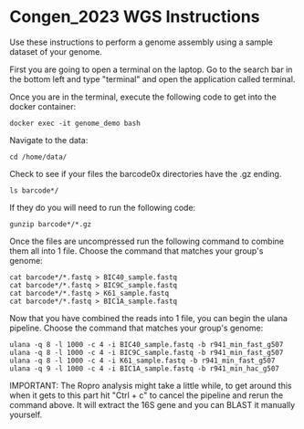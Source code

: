 # Congen_2023 WGS Instructions

Use these instructions to perform a genome assembly using a sample dataset of your genome.

First you are going to open a terminal on the laptop. Go to the search bar in the bottom left and type "terminal" and open the application called terminal.

Once you are in the terminal, execute the following code to get into the docker container:
```
docker exec -it genome_demo bash
```

Navigate to the data:
```
cd /home/data/
```

Check to see if your files the barcode0x directories have the .gz ending. 
```
ls barcode*/
```

If they do you will need to run the following code:
```
gunzip barcode*/*.gz
```

Once the files are uncompressed run the following command to combine them all into 1 file. Choose the command that matches your group's genome:
```
cat barcode*/*.fastq > BIC40_sample.fastq
cat barcode*/*.fastq > BIC9C_sample.fastq
cat barcode*/*.fastq > K61_sample.fastq
cat barcode*/*.fastq > BIC1A_sample.fastq
```

Now that you have combined the reads into 1 file, you can begin the ulana pipeline. Choose the command that matches your group's genome:
```
ulana -q 8 -l 1000 -c 4 -i BIC40_sample.fastq -b r941_min_fast_g507
ulana -q 8 -l 1000 -c 4 -i BIC9C_sample.fastq -b r941_min_fast_g507
ulana -q 8 -l 1000 -c 4 -i K61_sample.fastq -b r941_min_fast_g507
ulana -q 9 -l 1000 -c 4 -i BIC1A_sample.fastq -b r941_min_hac_g507
```

IMPORTANT: The Ropro analysis might take a little while, to get around this when it gets to this part hit "Ctrl + c" to cancel the pipeline and rerun the command above. It will extract the 16S gene and you can BLAST it manually yourself.

